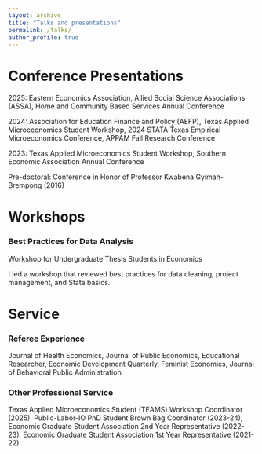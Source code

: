 ```yaml
---
layout: archive
title: "Talks and presentations"
permalink: /talks/
author_profile: true
---
```

# Conference Presentations
2025: Eastern Economics Association, Allied Social Science Associations (ASSA), Home and Community Based Services Annual Conference

2024: Association for Education Finance and Policy (AEFP), Texas Applied Microeconomics Student Workshop, 2024 STATA Texas Empirical Microeconomics Conference, APPAM Fall Research Conference

2023: Texas Applied Microeconomics Student Workshop, Southern Economic Association Annual Conference

Pre-doctoral: Conference in Honor of Professor Kwabena Gyimah-Brempong (2016)

# Workshops
### Best Practices for Data Analysis
Workshop for Undergraduate Thesis Students in Economics 

I led a workshop that reviewed best practices for data cleaning, project management, and Stata basics. 


# Service
### Referee Experience
Journal of Health Economics, Journal of Public Economics, Educational Researcher, Economic Development Quarterly, Feminist Economics, Journal of Behavioral Public Administration

### Other Professional Service

Texas Applied Microeconomics Student (TEAMS) Workshop Coordinator (2025), Public-Labor-IO PhD Student Brown Bag Coordinator (2023-24), Economic Graduate Student Association 2nd Year Representative (2022-23), Economic Graduate Student Association 1st Year Representative (2021-22)
